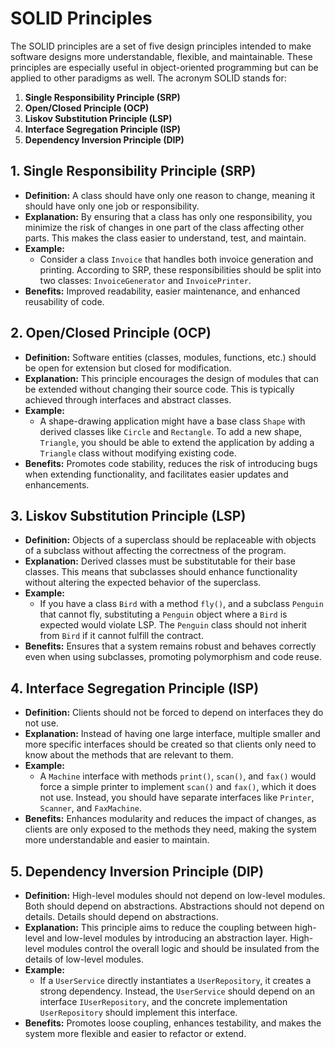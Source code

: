 # SOLID Principles

The SOLID principles are a set of five design principles intended to make software designs more understandable, flexible, and maintainable. These principles are especially useful in object-oriented programming but can be applied to other paradigms as well. The acronym SOLID stands for:

1. **Single Responsibility Principle (SRP)**
2. **Open/Closed Principle (OCP)**
3. **Liskov Substitution Principle (LSP)**
4. **Interface Segregation Principle (ISP)**
5. **Dependency Inversion Principle (DIP)**

## 1. Single Responsibility Principle (SRP)
- **Definition:** A class should have only one reason to change, meaning it should have only one job or responsibility.
- **Explanation:** By ensuring that a class has only one responsibility, you minimize the risk of changes in one part of the class affecting other parts. This makes the class easier to understand, test, and maintain.
- **Example:**
  - Consider a class `Invoice` that handles both invoice generation and printing. According to SRP, these responsibilities should be split into two classes: `InvoiceGenerator` and `InvoicePrinter`.
- **Benefits:** Improved readability, easier maintenance, and enhanced reusability of code.

## 2. Open/Closed Principle (OCP)
- **Definition:** Software entities (classes, modules, functions, etc.) should be open for extension but closed for modification.
- **Explanation:** This principle encourages the design of modules that can be extended without changing their source code. This is typically achieved through interfaces and abstract classes.
- **Example:**
  - A shape-drawing application might have a base class `Shape` with derived classes like `Circle` and `Rectangle`. To add a new shape, `Triangle`, you should be able to extend the application by adding a `Triangle` class without modifying existing code.
- **Benefits:** Promotes code stability, reduces the risk of introducing bugs when extending functionality, and facilitates easier updates and enhancements.

## 3. Liskov Substitution Principle (LSP)
- **Definition:** Objects of a superclass should be replaceable with objects of a subclass without affecting the correctness of the program.
- **Explanation:** Derived classes must be substitutable for their base classes. This means that subclasses should enhance functionality without altering the expected behavior of the superclass.
- **Example:**
  - If you have a class `Bird` with a method `fly()`, and a subclass `Penguin` that cannot fly, substituting a `Penguin` object where a `Bird` is expected would violate LSP. The `Penguin` class should not inherit from `Bird` if it cannot fulfill the contract.
- **Benefits:** Ensures that a system remains robust and behaves correctly even when using subclasses, promoting polymorphism and code reuse.

## 4. Interface Segregation Principle (ISP)
- **Definition:** Clients should not be forced to depend on interfaces they do not use.
- **Explanation:** Instead of having one large interface, multiple smaller and more specific interfaces should be created so that clients only need to know about the methods that are relevant to them.
- **Example:**
  - A `Machine` interface with methods `print()`, `scan()`, and `fax()` would force a simple printer to implement `scan()` and `fax()`, which it does not use. Instead, you should have separate interfaces like `Printer`, `Scanner`, and `FaxMachine`.
- **Benefits:** Enhances modularity and reduces the impact of changes, as clients are only exposed to the methods they need, making the system more understandable and easier to maintain.

## 5. Dependency Inversion Principle (DIP)
- **Definition:** High-level modules should not depend on low-level modules. Both should depend on abstractions. Abstractions should not depend on details. Details should depend on abstractions.
- **Explanation:** This principle aims to reduce the coupling between high-level and low-level modules by introducing an abstraction layer. High-level modules control the overall logic and should be insulated from the details of low-level modules.
- **Example:**
  - If a `UserService` directly instantiates a `UserRepository`, it creates a strong dependency. Instead, the `UserService` should depend on an interface `IUserRepository`, and the concrete implementation `UserRepository` should implement this interface.
- **Benefits:** Promotes loose coupling, enhances testability, and makes the system more flexible and easier to refactor or extend.
